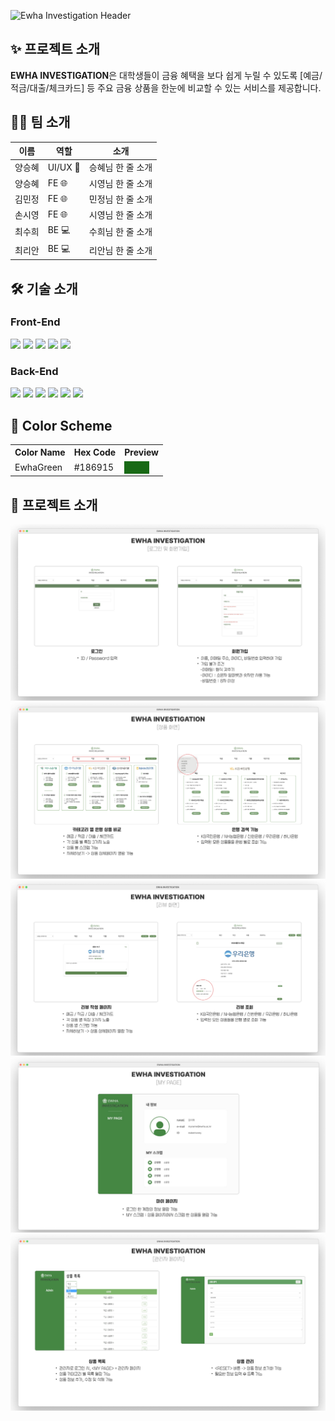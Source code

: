 ![Ewha Investigation Header](https://capsule-render.vercel.app/api?type=waving&color=186915&height=200&section=header&text=EWHA%20INVESTIGATION&fontColor=ffffff&fontSize=50&animation=fadeIn&fontAlignY=35&desc=대학생%20전용%20금융%20상품%20비교%20서비스&descAlignY=51&descAlign=60)


## ✨ 프로젝트 소개
**EWHA INVESTIGATION**은 대학생들이 금융 혜택을 보다 쉽게 누릴 수 있도록 [예금/적금/대출/체크카드] 등 주요 금융 상품을 한눈에 비교할 수 있는 서비스를 제공합니다.


## 👨‍🍳 팀 소개

| 이름   | 역할       | 소개 |
| ------ | ---------- | ------------------------------------------------------------------ |
| 양승혜 | UI/UX 🎨 | 승혜님 한 줄 소개 |
| 양승혜 | FE 🌐     | 시영님 한 줄 소개 |
| 김민정| FE 🌐     | 민정님 한 줄 소개 |
| 손시영| FE 🌐     | 시영님 한 줄 소개 |
| 최수희| BE 💻     | 수희님 한 줄 소개  |
| 최리안| BE 💻     | 리안님 한 줄 소개  |

## 🛠️ 기술 소개

### Front-End
<img src="https://img.shields.io/badge/HTML-%23E34F26?style=flat&logo=HTML5&logoColor=white"> <img src="https://img.shields.io/badge/CSS-%231572B6?style=flat&logo=CSS3&logoColor=white"> <img src="https://img.shields.io/badge/styled components-DB7093?style=flat-square&logo=styled-components&logoColor=white"> <img src="https://img.shields.io/badge/React-%2361DAFB?style=flat&logo=React&logoColor=white"> <img src="https://img.shields.io/badge/Javascript-%23F7DF1E?style=flat&logo=Javascript&logoColor=white">

### Back-End
<img src="https://img.shields.io/badge/MySQL-%234479A1?style=flat&logo=MySQL&logoColor=white"> <img src="https://img.shields.io/badge/Springboot-%236DB33F?style=flat&logo=springboot&logoColor=white"> <img src="https://img.shields.io/badge/AmazonEC2-%23FF9900?style=flat&logo=AmazonEC2&logoColor=white"> <img src="https://img.shields.io/badge/Amazons3-%23569A31?style=flat&logo=AmazonS3&logoColor=white"> <img src="https://img.shields.io/badge/AmazonRDS-%23527FFF?style=flat&logo=AmazonRDS&logoColor=white"> <img src="https://img.shields.io/badge/Ubuntu-%23E95420?style=flat&logo=Ubuntu&logoColor=white">

## 🎨 Color Scheme

<table>
  <tr>
    <th>Color Name</th>
    <th>Hex Code</th>
    <th>Preview</th>
  </tr>
  <tr>
    <td>EwhaGreen</td>
    <td>#186915</td>
    <td><div style="width: 40px; height: 20px; background-color:#186915;"></div></td>
  </tr>
</table>



## 📌 프로젝트 소개
<p align = "center">
  <img src="images\로그인 및 회원가입.png" alt="로그인 및 회원가입">
  <img src="images\상품화면.png" alt="상품화면">
  <img src="images\리뷰화면.png" alt="리뷰화면">
  <img src="images\마이페이지.png" alt="마이페이지">
  <img src="images\관리자페이지.png" alt="관리자페이지">
</p>
